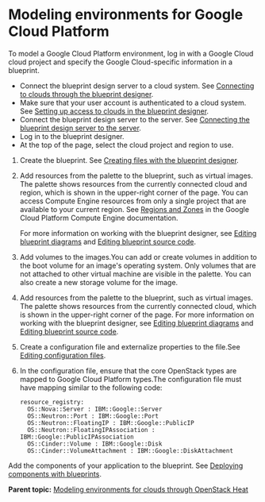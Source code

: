 # Modeling environments for Google Cloud Platform

To model a Google Cloud Platform environment, log in with a Google Cloud cloud project and specify the Google Cloud-specific information in a blueprint.

-   Connect the blueprint design server to a cloud system. See [Connecting to clouds through the blueprint designer](security_cloud_connection.md).
-   Make sure that your user account is authenticated to a cloud system. See [Setting up access to clouds in the blueprint designer](../../com.udeploy.admin.doc/topics/security_auth_bds.md).
-   Connect the blueprint design server to the server. See [Connecting the blueprint design server to the server](../../com.udeploy.doc/topics/ucdp_integrate.md).
-   Log in to the blueprint designer.
-   At the top of the page, select the cloud project and region to use.

1.   Create the blueprint. See [Creating files with the blueprint designer](blueprint_edit.md#).
2.  Add resources from the palette to the blueprint, such as virtual images. The palette shows resources from the currently connected cloud and region, which is shown in the upper-right corner of the page. You can access Compute Engine resources from only a single project that are available to your current region. See [Regions and Zones](https://cloud.google.com/compute/docs/regions-zones/regions-zones) in the Google Cloud Platform Compute Engine documentation.

    For more information on working with the blueprint designer, see [Editing blueprint diagrams](blueprint_diagram.md) and [Editing blueprint source code](blueprint_source.md).

3.  Add volumes to the images.You can add or create volumes in addition to the boot volume for an image's operating system. Only volumes that are not attached to other virtual machine are visible in the palette. You can also create a new storage volume for the image.
4.   Add resources from the palette to the blueprint, such as virtual images. The palette shows resources from the currently connected cloud, which is shown in the upper-right corner of the page. For more information on working with the blueprint designer, see [Editing blueprint diagrams](blueprint_diagram.md) and [Editing blueprint source code](blueprint_source.md).
5.  Create a configuration file and externalize properties to the file.See [Editing configuration files](blueprint_configs.md).
6.  In the configuration file, ensure that the core OpenStack types are mapped to Google Cloud Platform types.The configuration file must have mapping similar to the following code:

    ```
    resource_registry:
      OS::Nova::Server : IBM::Google::Server
      OS::Neutron::Port : IBM::Google::Port
      OS::Neutron::FloatingIP : IBM::Google::PublicIP
      OS::Neutron::FloatingIPAssociation : IBM::Google::PublicIPAssociation
      OS::Cinder::Volume : IBM::Google::Disk
      OS::Cinder::VolumeAttachment : IBM::Google::DiskAttachment
    ```


Add the components of your application to the blueprint. See [Deploying components with blueprints](blueprint_deploy_env.md).

**Parent topic:** [Modeling environments for clouds through OpenStack Heat](../../com.edt.doc/topics/blueprint_edit_clouds.md)

